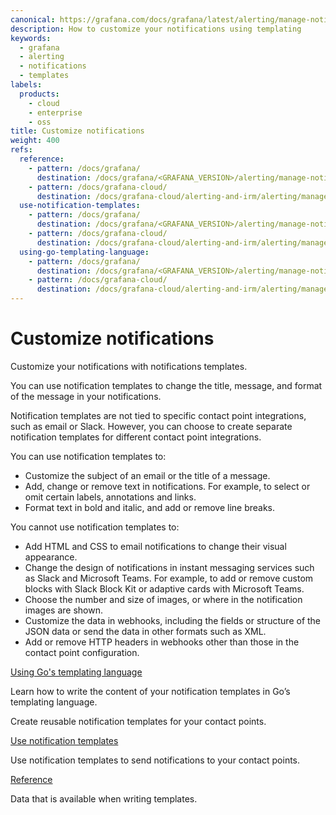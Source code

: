 ```yaml
---
canonical: https://grafana.com/docs/grafana/latest/alerting/manage-notifications/template-notifications/
description: How to customize your notifications using templating
keywords:
  - grafana
  - alerting
  - notifications
  - templates
labels:
  products:
    - cloud
    - enterprise
    - oss
title: Customize notifications
weight: 400
refs:
  reference:
    - pattern: /docs/grafana/
      destination: /docs/grafana/<GRAFANA_VERSION>/alerting/manage-notifications/template-notifications/reference/
    - pattern: /docs/grafana-cloud/
      destination: /docs/grafana-cloud/alerting-and-irm/alerting/manage-notifications/template-notifications/reference/
  use-notification-templates:
    - pattern: /docs/grafana/
      destination: /docs/grafana/<GRAFANA_VERSION>/alerting/manage-notifications/template-notifications/use-notification-templates/
    - pattern: /docs/grafana-cloud/
      destination: /docs/grafana-cloud/alerting-and-irm/alerting/manage-notifications/template-notifications/use-notification-templates/
  using-go-templating-language:
    - pattern: /docs/grafana/
      destination: /docs/grafana/<GRAFANA_VERSION>/alerting/manage-notifications/template-notifications/using-go-templating-language/
    - pattern: /docs/grafana-cloud/
      destination: /docs/grafana-cloud/alerting-and-irm/alerting/manage-notifications/template-notifications/using-go-templating-language/
---
```


# Customize notifications

Customize your notifications with notifications templates.

You can use notification templates to change the title, message, and format of the message in your notifications.

Notification templates are not tied to specific contact point integrations, such as email or Slack. However, you can choose to create separate notification templates for different contact point integrations.

You can use notification templates to:

- Customize the subject of an email or the title of a message.
- Add, change or remove text in notifications. For example, to select or omit certain labels, annotations and links.
- Format text in bold and italic, and add or remove line breaks.

You cannot use notification templates to:

- Add HTML and CSS to email notifications to change their visual appearance.
- Change the design of notifications in instant messaging services such as Slack and Microsoft Teams. For example, to add or remove custom blocks with Slack Block Kit or adaptive cards with Microsoft Teams.
- Choose the number and size of images, or where in the notification images are shown.
- Customize the data in webhooks, including the fields or structure of the JSON data or send the data in other formats such as XML.
- Add or remove HTTP headers in webhooks other than those in the contact point configuration.

[Using Go's templating language](ref:using-go-templating-language)

Learn how to write the content of your notification templates in Go’s templating language.

Create reusable notification templates for your contact points.

[Use notification templates](ref:use-notification-templates)

Use notification templates to send notifications to your contact points.

[Reference](ref:reference)

Data that is available when writing templates.

